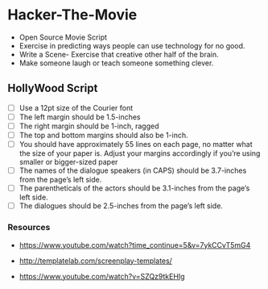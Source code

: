 # Hacker-The-Movie 
- Open Source Movie Script
- Exercise in predicting ways people can use technology for no good. 
- Write a Scene- Exercise that creative other half of the brain. 
- Make someone laugh or teach someone something clever.

## HollyWood Script
- [ ] Use a 12pt size of the Courier font
- [ ] The left margin should be 1.5-inches
- [ ] The right margin should be 1-inch, ragged
- [ ] The top and bottom margins should also be 1-inch.
- [ ] You should have approximately 55 lines on each page, no matter what the size of your paper is. Adjust your margins accordingly if you’re using smaller or bigger-sized paper
- [ ] The names of the dialogue speakers (in CAPS) should be 3.7-inches from the page’s left side.
- [ ] The parentheticals of the actors should be 3.1-inches from the page’s left side.
- [ ] The dialogues should be 2.5-inches from the page’s left side.

### Resources 
* https://www.youtube.com/watch?time_continue=5&v=7ykCCvT5mG4

* http://templatelab.com/screenplay-templates/

* https://www.youtube.com/watch?v=SZQz9tkEHIg
